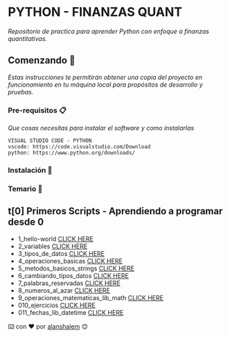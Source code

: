 # PYTHON - FINANZAS QUANT

_Repositorio de practica para aprender Python con enfoque a finanzas quantitativas._

## Comenzando 🚀

_Estas instrucciones te permitirán obtener una copia del proyecto en funcionamiento en tu máquina local para propósitos de desarrollo y pruebas._

### Pre-requisitos 📋

_Que cosas necesitas para instalar el software y como instalarlas_

```
VISUAL STUDIO CODE - PYTHON
vscode: https://code.visualstudio.com/Download
python: https://www.python.org/downloads/
```

### Instalación 🔧

### Temario 📖

## t[0] Primeros Scripts - Aprendiendo a programar desde 0

-   1_hello-world
    [CLICK HERE](https://github.com/alanshalem/python-finanzas-quant/blob/master/t%5B0%5D%20Primeros%20Scripts%20-%20Aprendiendo%20a%20programar%20desde%200/1_hello-world/hello.py '1_hello-world')
-   2_variables
    [CLICK HERE](https://github.com/alanshalem/python-finanzas-quant/blob/master/t%5B0%5D%20Primeros%20Scripts%20-%20Aprendiendo%20a%20programar%20desde%200/2_variables/variables.py '2_variables')
-   3_tipos_de_datos
    [CLICK HERE](https://github.com/alanshalem/python-finanzas-quant/blob/master/t%5B0%5D%20Primeros%20Scripts%20-%20Aprendiendo%20a%20programar%20desde%200/3_tipos_de_datos/tipos_datos.py '3_tipos_de_datos')
-   4_operaciones_basicas
    [CLICK HERE](https://github.com/alanshalem/python-finanzas-quant/blob/master/t%5B0%5D%20Primeros%20Scripts%20-%20Aprendiendo%20a%20programar%20desde%200/4_operaciones_basicas/operaciones_basicas.py '4_operaciones_basicas')
-   5_metodos_basicos_strings
    [CLICK HERE](https://github.com/alanshalem/python-finanzas-quant/blob/master/t%5B0%5D%20Primeros%20Scripts%20-%20Aprendiendo%20a%20programar%20desde%200/5_metodos_basicos_strings/metodos_basicos_strings.py '5_metodos_basicos_strings')
-   6_cambiando_tipos_datos
    [CLICK HERE](https://github.com/alanshalem/python-finanzas-quant/blob/master/t%5B0%5D%20Primeros%20Scripts%20-%20Aprendiendo%20a%20programar%20desde%200/6_cambiando_tipos_datos/cambiando_tipos_datos.py '6_cambiando_tipos_datos')
-   7_palabras_reservadas
    [CLICK HERE](https://github.com/alanshalem/python-finanzas-quant/blob/master/t%5B0%5D%20Primeros%20Scripts%20-%20Aprendiendo%20a%20programar%20desde%200/7_palabras_reservadas/palabras_reservadas.py '7_palabras_reservadas')
-   8_numeros_al_azar
    [CLICK HERE](https://github.com/alanshalem/python-finanzas-quant/blob/master/t%5B0%5D%20Primeros%20Scripts%20-%20Aprendiendo%20a%20programar%20desde%200/8_numeros_al_azar/numeros_al_azar.py '8_numeros_al_azar')
-   9_operaciones_matematicas_lib_math
    [CLICK HERE](https://github.com/alanshalem/python-finanzas-quant/blob/master/t%5B0%5D%20Primeros%20Scripts%20-%20Aprendiendo%20a%20programar%20desde%200/9_operaciones_matematicas_lib_math/operaciones_matematicas_lib_math.py '9_operaciones_matematicas_lib_math')
-   010_ejercicios
    [CLICK HERE](https://github.com/alanshalem/python-finanzas-quant/blob/master/t%5B0%5D%20Primeros%20Scripts%20-%20Aprendiendo%20a%20programar%20desde%200/10_ejercicios/ejercicios.py '10_ejercicios')
-   011_fechas_lib_datetime
    [CLICK HERE](https://github.com/alanshalem/python-finanzas-quant/blob/master/t%5B0%5D%20Primeros%20Scripts%20-%20Aprendiendo%20a%20programar%20desde%200/11_fechas_lib_datetime/fechas_lib_datetime.py '11_fechas_lib_datetime')

⌨️ con ❤️ por [alanshalem](https://github.com/alanshalem) 😊
